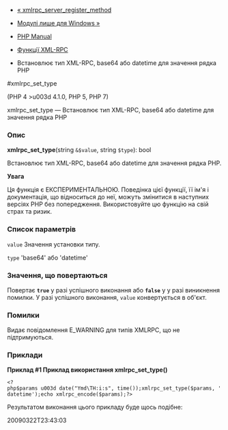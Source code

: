 - [«
xmlrpc_server_register_method](function.xmlrpc-server-register-method.md)
- [Модулі лише для Windows »](refs.utilspec.windows.md)

- [PHP Manual](index.md)
- [Функції XML-RPC](ref.xmlrpc.md)
- Встановлює тип XML-RPC, base64 або datetime для значення рядка
PHP

#xmlrpc_set_type

(PHP 4 \>u003d 4.1.0, PHP 5, PHP 7)

xmlrpc_set_type — Встановлює тип XML-RPC, base64 або datetime для
значення рядка PHP

### Опис

**xmlrpc_set_type**(string `&$value`, string `$type`): bool

Встановлює тип XML-RPC, base64 або datetime для значення рядка PHP.

**Увага**

Ця функція є ЕКСПЕРИМЕНТАЛЬНОЮ. Поведінка цієї функції, її ім'я
і документація, що відноситься до неї, можуть змінитися в наступних версіях
PHP без попередження. Використовуйте цю функцію на свій страх та ризик.

### Список параметрів

`value`
Значення установки типу.

`type`
'base64' або 'datetime'

### Значення, що повертаються

Повертає **`true`** у разі успішного виконання або **`false`** у
у разі виникнення помилки. У разі успішного виконання, `value`
конвертується в об'єкт.

### Помилки

Видає повідомлення E_WARNING для типів XMLRPC, що не підтримуються.

### Приклади

**Приклад #1 Приклад використання **xmlrpc_set_type()****

` <?php$params u003d date("Ymd\TH:i:s", time());xmlrpc_set_type($params, 'datetime');echo xmlrpc_encode($params);?> `

Результатом виконання цього прикладу буде щось подібне:

<?xml versionu003d"1.0" encodingu003d"utf-8"?>
<params>
<param>
<value>
<dateTime.iso8601>20090322T23:43:03</dateTime.iso8601>
</value>
</param>
</params>
